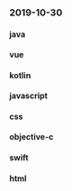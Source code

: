 ### 2019-10-30

#### java

#### vue

#### kotlin

#### javascript

#### css

#### objective-c

#### swift

#### html
